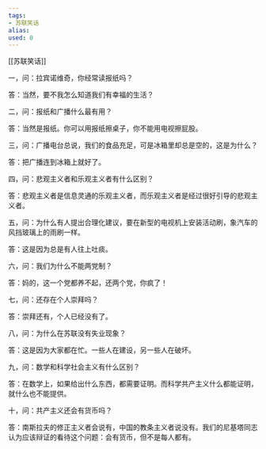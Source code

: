 ```yaml
---
tags: 
- 苏联笑话 
alias:
used: 0
---
```

[[苏联笑话]]

一，问：拉宾诺维奇，你经常读报纸吗？

答：当然，要不我怎么知道我们有幸福的生活？

二，问：报纸和广播什么最有用？

答：当然是报纸。你可以用报纸擦桌子，你不能用电视擦屁股。

三，问：广播电台总说，我们的食品充足，可是冰箱里却总是空的，这是为什么？

答：把广播连到冰箱上就好了。

四，问：悲观主义者和乐观主义者有什么区别？

答：悲观主义者是信息灵通的乐观主义者，而乐观主义者是经过很好引导的悲观主义者。

五，问：为什么有人提出合理化建议，要在新型的电视机上安装活动刷，象汽车的风挡玻璃上的雨刷一样。

答：这是因为总是有人往上吐痰。

六，问：我们为什么不能两党制？

答：妈的，这一个党都养不起，还两个党，你疯了！

七，问：还存在个人崇拜吗？

答：崇拜还有，个人已经没有了。

八，问：为什么在苏联没有失业现象？

答：这是因为大家都在忙。一些人在建设，另一些人在破坏。

九，问：数学和科学社会主义有什么区别？

答：在数学上，如果给出什么东西，都需要证明。而科学共产主义什么都能证明，就什么也不能提供。

十，问：共产主义还会有货币吗？

答：南斯拉夫的修正主义者会说有，中国的教条主义者说没有。我们的尼基塔同志认为应该辩证的看待这个问题：会有货币，但不是每人都有。
